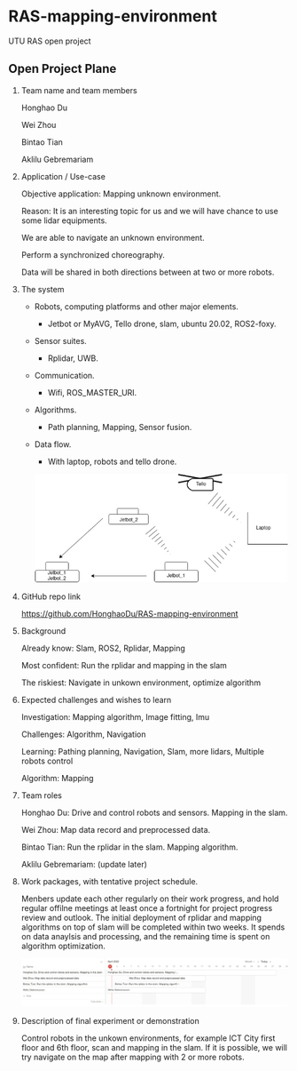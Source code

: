 # RAS-mapping-environment

UTU RAS open project

## Open Project Plane

1. Team name and team members

    Honghao Du	

    Wei Zhou
    
    Bintao Tian
    
    Aklilu Gebremariam

2. Application / Use-case

    Objective application: Mapping unknown environment.

    Reason: It is an interesting topic for us and we will have chance to use some lidar equipments.

    We are able to navigate an unknown environment.
    
    Perform a synchronized choreography.
    
    Data will be shared in both directions between at two or more robots.

3. The system

    - Robots, computing platforms and other major elements.
        - Jetbot or MyAVG, Tello drone, slam, ubuntu 20.02, ROS2-foxy.
    - Sensor suites.
        - Rplidar, UWB.
    - Communication.
        - Wifi, ROS_MASTER_URI.
    - Algorithms.
        - Path planning, Mapping, Sensor fusion.
    - Data flow.
        - With laptop, robots and tello drone.

        ![data flow](README_images/data_flow.drawio.png)

4. GitHub repo link

    https://github.com/HonghaoDu/RAS-mapping-environment

5. Background

    Already know: Slam, ROS2, Rplidar, Mapping

    Most confident: Run the rplidar and mapping in the slam
    
    The riskiest: Navigate in unkown environment, optimize algorithm

6. Expected challenges and wishes to learn

    Investigation: Mapping algorithm, Image fitting, Imu
    
    Challenges: Algorithm, Navigation
    
    Learning: Pathing planning, Navigation, Slam, more lidars, Multiple robots control
    
    Algorithm: Mapping

7. Team roles

    Honghao Du: Drive and control robots and sensors. Mapping in the slam.

    Wei Zhou: Map data record and preprocessed data.
    
    Bintao Tian: Run the rplidar in the slam. Mapping algorithm.
    
    Aklilu Gebremariam: (update later)

8. Work packages, with tentative project schedule.

    Menbers update each other regularly on their work progress, and hold regular offilne meetings at least once a fortnight for project progress review and outlook. The initial deployment of rplidar and mapping algorithms on top of slam will be completed within two weeks. It spends on data anaylsis and processing, and the remaining time is spent on algorithm optimization.

    ![gantt chart](README_images/gantt_chart.png)

9. Description of final experiment or demonstration

    Control robots in the unkown environments, for example ICT City first floor and 6th floor, scan and mapping in the slam. If it is possible, we will try navigate on the map after mapping with 2 or more robots.
